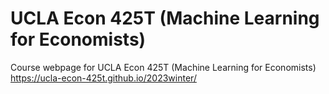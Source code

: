 # UCLA Econ 425T (Machine Learning for Economists)

Course webpage for UCLA Econ 425T (Machine Learning for Economists)
<https://ucla-econ-425t.github.io/2023winter/>
